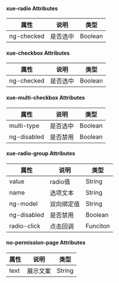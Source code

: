 #### xue-radio Attributes
| 属性         | 说明             | 类型    |
| ------------ | ---------------- | ------- |
| ng-checked   | 是否选中        |   Boolean|

#### xue-checkbox Attributes
| 属性         | 说明             | 类型    |
| ------------ | ---------------- | ------- |
| ng-checked   | 是否选中        |   Boolean|

#### xue-multi-checkbox Attributes
| 属性         | 说明             | 类型    |
| ------------ | ---------------- | ------- |
| multi-type   | 是否选中        |   Boolean|
| ng-disabled   | 是否禁用       |   Boolean|

#### xue-radio-group Attributes
| 属性         | 说明             | 类型    |
| ------------ | ---------------- | ------- |
| value   | radio值        |   String|
| name  | 选项文本       |   String|
| ng-model  | 双向绑定值       |   String|
| ng-disabled  | 是否禁用       |   Boolean|
| radio-click  | 点击回调       |   Funciton|

#### no-permission-page Attributes
| 属性         | 说明             | 类型    |
| ------------ | ---------------- | ------- |
| text   | 展示文案        |   String|

